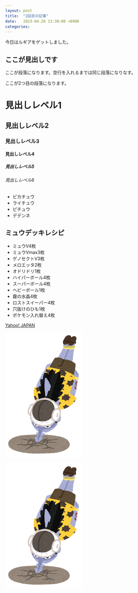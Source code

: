 ```yaml
---
layout: post
title:  "2回目の記事"
date:   2023-04-28 13:30:00 +0900
categories:
---
```

今日はルギアをゲットしました。

## ここが見出しです
ここが段落になります。空行を入れるまでは同じ段落になりなす。

ここが2つ目の段落になります。

# 見出しレベル1
## 見出しレベル2
### 見出しレベル3
#### 見出しレベル4
##### 見出しレベル5
###### 見出しレベル6
- ピカチュウ
- ライチュウ
- ピチュウ
- デデンネ

## ミュウデッキレシピ
- ミュウV4枚
- ミュウVmax3枚
- ゲノセクトV3枚
- メロエッタ2枚
- オドリドリ1枚
- ハイパーボール4枚
- スーパーボール4枚
- ヘビーボール1枚
- 霧の水晶4枚
- ロストスイーパー4枚
- 穴抜けのひも1枚
- ポケモン入れ替え4枚

[Yahoo! JAPAN](https://www.yahoo.co.jp/)

![](/assets/images/onepiece11_arlong.png)

[![](/assets/images/onepiece11_arlong.png)](https://www.yahoo.co.jp/)